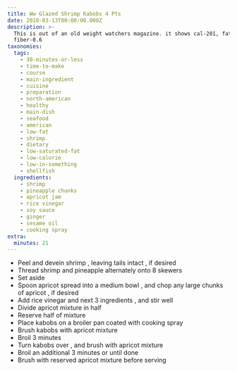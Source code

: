 ```yaml
---
title: Ww Glazed Shrimp Kabobs 4 Pts
date: 2010-03-13T00:00:00.000Z
description: >-
  This is out of an old weight watchers magazine. it shows cal-201, fat-2.4,
  fiber-0.6
taxonomies:
  tags:
    - 30-minutes-or-less
    - time-to-make
    - course
    - main-ingredient
    - cuisine
    - preparation
    - north-american
    - healthy
    - main-dish
    - seafood
    - american
    - low-fat
    - shrimp
    - dietary
    - low-saturated-fat
    - low-calorie
    - low-in-something
    - shellfish
  ingredients:
    - shrimp
    - pineapple chunks
    - apricot jam
    - rice vinegar
    - soy sauce
    - ginger
    - sesame oil
    - cooking spray
extra:
  minutes: 21
---
```

 - Peel and devein shrimp , leaving tails intact , if desired
 - Thread shrimp and pineapple alternately onto 8 skewers
 - Set aside
 - Spoon apricot spread into a medium bowl , and chop any large chunks of apricot , if desired
 - Add rice vinegar and next 3 ingredients , and stir well
 - Divide apricot mixture in half
 - Reserve half of mixture
 - Place kabobs on a broiler pan coated with cooking spray
 - Brush kabobs with apricot mixture
 - Broil 3 minutes
 - Turn kabobs over , and brush with apricot mixture
 - Broil an additional 3 minutes or until done
 - Brush with reserved apricot mixture before serving
